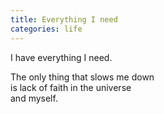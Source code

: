 ```yaml
---
title: Everything I need
categories: life
---
```

I have everything I need.

The only thing that slows me down   
is lack of faith in the universe  
and myself.
